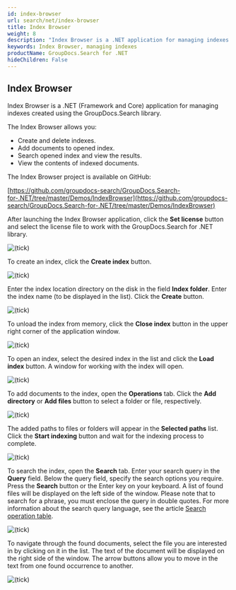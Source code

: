 ```yaml
---
id: index-browser
url: search/net/index-browser
title: Index Browser
weight: 8
description: "Index Browser is a .NET application for managing indexes created using the GroupDocs.Search library"
keywords: Index Browser, managing indexes
productName: GroupDocs.Search for .NET
hideChildren: False
---
```

## Index Browser

Index Browser is a .NET (Framework and Core) application for managing indexes created using the GroupDocs.Search library.

The Index Browser allows you:

- Create and delete indexes.
- Add documents to opened index.
- Search opened index and view the results.
- View the contents of indexed documents.

The Index Browser project is available on GitHub:

[https://github.com/groupdocs-search/GroupDocs.Search-for-.NET/tree/master/Demos/IndexBrowser](https://github.com/groupdocs-search/GroupDocs.Search-for-.NET/tree/master/Demos/IndexBrowser)

After launching the Index Browser application, click the **Set license** button and select the license file to work with the GroupDocs.Search for .NET library.

![(tick)](/search/net/images/set-license.png)

To create an index, click the **Create index** button.

![(tick)](/search/net/images/create-index.png)

Enter the index location directory on the disk in the field **Index folder**. Enter the index name (to be displayed in the list). Click the **Create** button.

![(tick)](/search/net/images/create.png)

To unload the index from memory, click the **Close index** button in the upper right corner of the application window.

![(tick)](/search/net/images/close-index.png)

To open an index, select the desired index in the list and click the **Load index** button. A window for working with the index will open.

![(tick)](/search/net/images/load-index.png)

To add documents to the index, open the **Operations** tab. Click the **Add directory** or **Add files** button to select a folder or file, respectively.

![(tick)](/search/net/images/add-files.png)

The added paths to files or folders will appear in the **Selected paths** list. Click the **Start indexing** button and wait for the indexing process to complete.

![(tick)](/search/net/images/start-indexing.png)

To search the index, open the **Search** tab. Enter your search query in the **Query** field. Below the query field, specify the search options you require. Press the **Search** button or the Enter key on your keyboard. A list of found files will be displayed on the left side of the window. Please note that to search for a phrase, you must enclose the query in double quotes. For more information about the search query language, see the article [Search operation table](https://docs.groupdocs.com/search/net/search-operation-table/).

![(tick)](/search/net/images/search.png)

To navigate through the found documents, select the file you are interested in by clicking on it in the list. The text of the document will be displayed on the right side of the window. The arrow buttons allow you to move in the text from one found occurrence to another.

![(tick)](/search/net/images/arrow-buttons.png)
